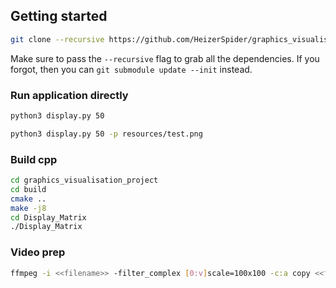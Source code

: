 ## Getting started 
``` sh
git clone --recursive https://github.com/HeizerSpider/graphics_visualisation_project.git 
```

Make sure to pass the `--recursive` flag to grab all the dependencies. If you forgot, then you can `git submodule update --init` instead.

### Run application directly
``` sh
python3 display.py 50
```

``` sh
python3 display.py 50 -p resources/test.png
```

### Build cpp
``` sh
cd graphics_visualisation_project
cd build
cmake ..
make -j8
cd Display_Matrix
./Display_Matrix
```

### Video prep
``` sh
ffmpeg -i <<filename>> -filter_complex [0:v]scale=100x100 -c:a copy <<filename>>-resized.<<ext>>
```

